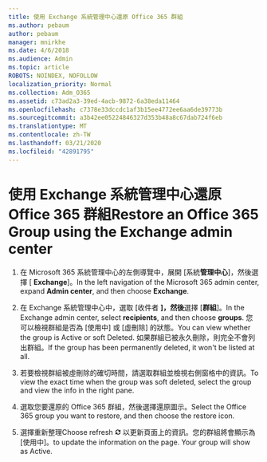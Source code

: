 ```yaml
---
title: 使用 Exchange 系統管理中心還原 Office 365 群組
ms.author: pebaum
author: pebaum
manager: mnirkhe
ms.date: 4/6/2018
ms.audience: Admin
ms.topic: article
ROBOTS: NOINDEX, NOFOLLOW
localization_priority: Normal
ms.collection: Adm_O365
ms.assetid: c73ad2a3-39ed-4acb-9872-6a38eda11464
ms.openlocfilehash: c7378e33dccdc1af3b15ee4772ee6aa6de39773b
ms.sourcegitcommit: a3b42ee05224846327d353b48a8c67dab724f6eb
ms.translationtype: MT
ms.contentlocale: zh-TW
ms.lasthandoff: 03/21/2020
ms.locfileid: "42891795"
---
```

# <a name="restore-an-office-365-group-using-the-exchange-admin-center"></a><span data-ttu-id="35b1b-102">使用 Exchange 系統管理中心還原 Office 365 群組</span><span class="sxs-lookup"><span data-stu-id="35b1b-102">Restore an Office 365 Group using the Exchange admin center</span></span>

1. <span data-ttu-id="35b1b-103">在 Microsoft 365 系統管理中心的左側導覽中，展開 [系統**管理中心**]，然後選擇 [ **Exchange**]。</span><span class="sxs-lookup"><span data-stu-id="35b1b-103">In the left navigation of the Microsoft 365 admin center, expand **Admin center**, and then choose **Exchange**.</span></span>
    
2. <span data-ttu-id="35b1b-104">在 Exchange 系統管理中心中，選取 [收件者 **]，然後**選擇 [**群組**]。</span><span class="sxs-lookup"><span data-stu-id="35b1b-104">In the Exchange admin center, select **recipients**, and then choose **groups**.</span></span> <span data-ttu-id="35b1b-105">您可以檢視群組是否為 [使用中] 或 [虛刪除] 的狀態。</span><span class="sxs-lookup"><span data-stu-id="35b1b-105">You can view whether the group is Active or soft Deleted.</span></span> <span data-ttu-id="35b1b-106">如果群組已被永久刪除，則完全不會列出群組。</span><span class="sxs-lookup"><span data-stu-id="35b1b-106">If the group has been permanently deleted, it won't be listed at all.</span></span>
    
3. <span data-ttu-id="35b1b-107">若要檢視群組被虛刪除的確切時間，請選取群組並檢視右側窗格中的資訊。</span><span class="sxs-lookup"><span data-stu-id="35b1b-107">To view the exact time when the group was soft deleted, select the group and view the info in the right pane.</span></span>
    
4. <span data-ttu-id="35b1b-108">選取您要還原的 Office 365 群組，然後選擇還原圖示。</span><span class="sxs-lookup"><span data-stu-id="35b1b-108">Select the Office 365 group you want to restore, and then choose the restore icon.</span></span>
    
5. <span data-ttu-id="35b1b-109">選擇重新整理</span><span class="sxs-lookup"><span data-stu-id="35b1b-109">Choose refresh</span></span> ![[重新整理] 圖示](media/6464df90-2a91-4c1f-92a6-9a38c7696ac3.gif) <span data-ttu-id="35b1b-p102">以更新頁面上的資訊。您的群組將會顯示為 [使用中]。</span><span class="sxs-lookup"><span data-stu-id="35b1b-p102">to update the information on the page. Your group will show as Active.</span></span> 
    

